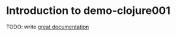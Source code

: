 # Introduction to demo-clojure001

TODO: write [great documentation](http://jacobian.org/writing/what-to-write/)
